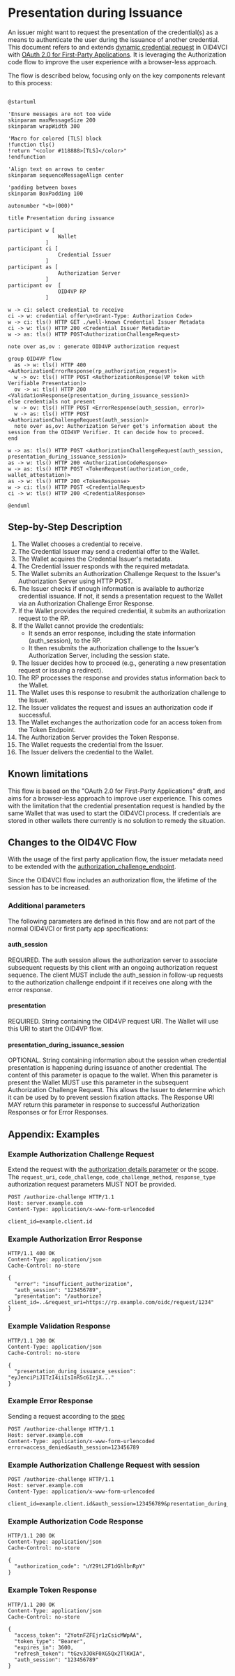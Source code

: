 # Presentation during Issuance

An issuer might want to request the presentation of the credential(s)
as a means to authenticate the user during the issuance of another credential.
This document refers to and extends [dynamic credential
request](https://openid.net/specs/openid-4-verifiable-credential-issuance-1_0.html#name-dynamic-credential-request)
in OID4VCI with [OAuth 2.0 for First-Party
Applications](https://www.ietf.org/archive/id/draft-parecki-oauth-first-party-apps-02.html).
It is leveraging the Authorization code flow to improve the user experience with a browser-less approach.

The flow is described below, focusing only on the key components relevant to this process:

```plantuml

@startuml

'Ensure messages are not too wide
skinparam maxMessageSize 200
skinparam wrapWidth 300

'Macro for colored [TLS] block
!function tls()
!return "<color #118888>[TLS]</color>"
!endfunction

'Align text on arrows to center
skinparam sequenceMessageAlign center

'padding between boxes
skinparam BoxPadding 100

autonumber "<b>(000)"

title Presentation during issuance

participant w [
                Wallet
            ]
participant ci [
                Credential Issuer
            ]
participant as [
                Authorization Server
            ]
participant ov  [
                OID4VP RP                
            ]

w -> ci: select credential to receive
ci -> w: credential offer\n<Grant-Type: Authorization Code>
w -> ci: tls() HTTP GET ./well-known Credential Issuer Metadata
ci -> w: tls() HTTP 200 <Credential Issuer Metadata>
w -> as: tls() HTTP POST<AuthorizationChallengeRequest>

note over as,ov : generate OID4VP authorization request

group OID4VP flow
  as -> w: tls() HTTP 400 <AuthorizationErrorResponse(rp_authorization_request)>
  w -> ov: tls() HTTP POST <AuthorizationResponse(VP token with Verifiable Presentation)>
  ov -> w: tls() HTTP 200 <ValidationResponse(presentation_during_issuance_session)>
else credentials not present
  w -> ov: tls() HTTP POST <ErrorResponse(auth_session, error)>
  w -> as: tls() HTTP POST <AuthorizationChallengeRequest(auth_session)>
  note over as,ov: Authorization Server get's information about the session from the OID4VP Verifier. It can decide how to proceed.
end

w -> as: tls() HTTP POST <AuthorizationChallengeRequest(auth_session, presentation_during_issuance_session)>
as -> w: tls() HTTP 200 <AuthorizationCodeResponse>
w -> as: tls() HTTP POST <TokenRequest(authorization_code, wallet_attestation)>
as -> w: tls() HTTP 200 <TokenResponse>
w -> ci: tls() HTTP POST <CredentialRequest>
ci -> w: tls() HTTP 200 <CredentialResponse>

@enduml
```

## Step-by-Step Description

1. The Wallet chooses a credential to receive.
2. The Credential Issuer may send a credential offer to the Wallet.
3. The Wallet acquires the Credential Issuer's metadata.
4. The Credential Issuer responds with the required metadata.
5. The Wallet submits an Authorization Challenge Request to the Issuer's Authorization Server using HTTP POST.
6. The Issuer checks if enough information is available to authorize credential issuance. If not, it sends a presentation request to the Wallet via an Authorization Challenge Error Response.
7. If the Wallet provides the required credential, it submits an authorization request to the RP.
8. If the Wallet cannot provide the credentials:
    - It sends an error response, including the state information (auth_session), to the RP.
    - It then resubmits the authorization challenge to the Issuer’s Authorization Server, including the session state.
9. The Issuer decides how to proceed (e.g., generating a new presentation request or issuing a redirect).
10. The RP processes the response and provides status information back to the Wallet.
11. The Wallet uses this response to resubmit the authorization challenge to the Issuer.
12. The Issuer validates the request and issues an authorization code if successful.
13. The Wallet exchanges the authorization code for an access token from the Token Endpoint.
14. The Authorization Server provides the Token Response.
15. The Wallet requests the credential from the Issuer.
16. The Issuer delivers the credential to the Wallet.

## Known limitations

This flow is based on the "OAuth 2.0 for First-Party Applications" draft, and
aims for a browser-less approach to improve user experience. This comes with the
limitation that the credential presentation request is handled by the same
Wallet that was used to start the OID4VCI process. 
If credentials are stored in other wallets there currently is no solution to remedy the situation.


## Changes to the OID4VC Flow

With the usage of the first party application flow, the issuer metadata need to
be extended with the
[authorization_challenge_endpoint](https://www.ietf.org/archive/id/draft-parecki-oauth-first-party-apps-02.html#name-authorization-server-metada).

Since the OID4VCI flow includes an authorization flow, the lifetime of the
session has to be increased.

### Additional parameters

The following parameters are defined in this flow and are not part of the normal
OID4VCI or first party app specifications:

#### auth_session

REQUIRED. The auth session allows the authorization server to associate
subsequent requests by this client with an ongoing authorization request
sequence. The client MUST include the auth_session in follow-up requests to the
authorization challenge endpoint if it receives one along with the error
response.

#### presentation

REQUIRED. String containing the OID4VP request URI. The Wallet will use this URI
to start the OID4VP flow.

#### presentation_during_issuance_session

OPTIONAL. String containing information about the session when credential
presentation is happening during issuance of another credential. The content of
this parameter is opaque to the wallet. When this parameter is present the
Wallet MUST use this parameter in the subsequent Authorization Challenge
Request. This allows the Issuer to determine which it can be used by to prevent
session fixation attacks. The Response URI MAY return this parameter in response
to successful Authorization Responses or for Error Responses.

## Appendix: Examples

### Example Authorization Challenge Request

Extend the request with the [authorization details
parameter](https://openid.github.io/OpenID4VCI/openid-4-verifiable-credential-issuance-wg-draft.html#name-using-authorization-details)
or the
[scope](https://openid.github.io/OpenID4VCI/openid-4-verifiable-credential-issuance-wg-draft.html#name-using-scope-parameter-to-re).
The `request_uri`, `code_challenge`, `code_challenge_method`, `response_type`
authorization request parameters MUST NOT be provided.

```http
POST /authorize-challenge HTTP/1.1
Host: server.example.com
Content-Type: application/x-www-form-urlencoded

client_id=example.client.id
```

### Example Authorization Error Response

```http
HTTP/1.1 400 OK
Content-Type: application/json
Cache-Control: no-store

{
  "error": "insufficient_authorization",
  "auth_session": "123456789",
  "presentation": "/authorize?client_id=..&request_uri=https://rp.example.com/oidc/request/1234"
}
```

### Example Validation Response

```http
HTTP/1.1 200 OK
Content-Type: application/json
Cache-Control: no-store

{
  "presentation_during_issuance_session": "eyJenciPiJITzI4iiIsInR5c6IzjX..."
}
```

### Example Error Response

Sending a request according to the
[spec](https://openid.net/specs/openid-4-verifiable-presentations-1_0.html#section-6.4-8)

```http
POST /authorize-challenge HTTP/1.1
Host: server.example.com
Content-Type: application/x-www-form-urlencoded
error=access_denied&auth_session=123456789
```

### Example Authorization Challenge Request with session

```http
POST /authorize-challenge HTTP/1.1
Host: server.example.com
Content-Type: application/x-www-form-urlencoded

client_id=example.client.id&auth_session=123456789&presentation_during_issuance_session=eyJenciPiJITzI4iiIsInR5c6IzjX...
```

### Example Authorization Code Response

```http
HTTP/1.1 200 OK
Content-Type: application/json
Cache-Control: no-store

{
  "authorization_code": "uY29tL2F1dGhlbnRpY"
}
```

### Example Token Response

```http
HTTP/1.1 200 OK
Content-Type: application/json
Cache-Control: no-store

{
  "access_token": "2YotnFZFEjr1zCsicMWpAA",
  "token_type": "Bearer",
  "expires_in": 3600,
  "refresh_token": "tGzv3JOkF0XG5Qx2TlKWIA",
  "auth_session": "123456789"
}
```
